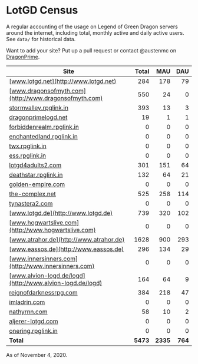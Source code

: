 # LotGD Census
A regular accounting of the usage on Legend of Green Dragon servers around the internet, including total, monthly active and daily active users. See `data/` for historical data.

Want to add your site? Put up a pull request or contact @austenmc on [DragonPrime](http://dragonprime.net).


Site | Total | MAU | DAU
--- | ---:| ---:| ---:
[www.lotgd.net](http://www.lotgd.net)|284|178|79
[www.dragonsofmyth.com](http://www.dragonsofmyth.com)|550|24|0
[stormvalley.rpglink.in](http://stormvalley.rpglink.in)|393|13|3
[dragonprimelogd.net](http://dragonprimelogd.net)|19|1|1
[forbiddenrealm.rpglink.in](http://forbiddenrealm.rpglink.in)|0|0|0
[enchantedland.rpglink.in](http://enchantedland.rpglink.in)|0|0|0
[twx.rpglink.in](http://twx.rpglink.in)|0|0|0
[ess.rpglink.in](http://ess.rpglink.in)|0|0|0
[lotgd4adults2.com](http://lotgd4adults2.com)|301|151|64
[deathstar.rpglink.in](http://deathstar.rpglink.in)|132|64|21
[golden-empire.com](http://golden-empire.com)|0|0|0
[the-complex.net](http://the-complex.net)|525|258|114
[tynastera2.com](http://tynastera2.com)|0|0|0
[www.lotgd.de](http://www.lotgd.de)|739|320|102
[www.hogwartslive.com](http://www.hogwartslive.com)|0|0|0
[www.atrahor.de](http://www.atrahor.de)|1628|900|293
[www.eassos.de](http://www.eassos.de)|296|134|29
[www.innersinners.com](http://www.innersinners.com)|0|0|0
[www.alvion-logd.de/logd](http://www.alvion-logd.de/logd)|164|64|9
[reignofdarknessrpg.com](http://reignofdarknessrpg.com)|384|218|47
[imladrin.com](http://imladrin.com)|0|0|0
[nathyrnn.com](http://nathyrnn.com)|58|10|2
[aljerer-lotgd.com](http://aljerer-lotgd.com)|0|0|0
[onering.rpglink.in](http://onering.rpglink.in)|0|0|0
**Total**|**5473**|**2335**|**764**

As of November 4, 2020.
